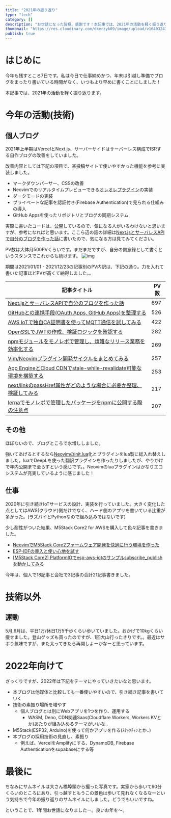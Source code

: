 ```yaml
---
title: "2021年の振り返り"
type: "tech"
category: []
description: "お世話になった皆様、感謝です！本記事では、2021年の活動を軽く振り返ります。"
thumbnail: "https://res.cloudinary.com/dkerzyk09/image/upload/v1640324333/blog/01fqn7vgp6hcejnyhe6k0fs208/j4og57fak74bzlz2vuqb.png"
publish: true
---
```



# はじめに

今年も残すところ7日です。私は今日で仕事納めかつ、年末は引越し準備でブログをまったり書いている時間がなく、いつもより早めに書くことにしました！

本記事では、2021年の活動を軽く振り返ります。

# 今年の活動(技術)

## 個人ブログ
2021年上半期はVercelとNext.js、サーバーサイドはサーバーレス構成でISRする自作ブログの改善をしていました。

改善内容としては下記の項目で、某投稿サイトで使いやすかった機能を参考に実装しました。

* マークダウンパーサー、CSSの改善
* Neovimでのリアルタイムプレビューできる[オレオレプラグイン](https://github.com/hozi-dev/preview-hozi-dev.nvim)の実装
* ダークモードの実装
* プライベートな記事を認証付き(Firebase Authentication)で見られる仕組みの導入
* GitHub Appsを使ったリポジトリとブログの同期システム 

実際に書いたコードは、[公開](https://github.com/hozi-dev)しているので、気になる人がいるわけないと思いますが、参考になればと思います。ここら辺の話の詳細は[Next.jsとサーバレスAPIで自分のブログを作った話](https://shuntaka.dev/shuntaka/articles/01f07hctzhjcwtdq4h6ew9stk8)に書いたので、気になる方は見てみてください。

PV数は大体月500PVくらいです。まだまだですが、自分の備忘録として書くというスタンスでこれからも続けます。
![img](https://res.cloudinary.com/dkerzyk09/image/upload/v1640317706/blog/01fqn7vgp6hcejnyhe6k0fs208/x7exp0dr4mz9cn1lv57f.png)

期間は2021/01/01 - 2021/12/23の記事別のPV内訳は、下記の通り。力を入れて書いた記事ほどPVが高くて納得しました。。

|記事タイトル|PV数|
|---|---|
|[Next.jsとサーバレスAPIで自分のブログを作った話](https://shuntaka.dev/shuntaka/articles/01f07hctzhjcwtdq4h6ew9stk8)|697|
|[GitHubとの連携手段(OAuth Apps, GitHub Apps)を整理する](https://shuntaka.dev/shuntaka/articles/01ezm5k2rt1jm6zbsewm33r0xw)|526|
|[AWS IoTで独自CA証明書を使ってMQTT通信を試してみる](https://shuntaka.dev/shuntaka/articles/01f4gnep6herhgy449er48g9c0)|422|
|[OpenSSLでJWTの作成、検証ロジックを確認する](https://shuntaka.dev/shuntaka/articles/01f4xw3pwm7tcrdswyzqsft5zs)|282|
|[npmモジュールをモノレポで管理し、煩雑なリリース業務を効率化する](https://shuntaka.dev/shuntaka/articles/01evbw029qzxavp20erstgvm5r)|269|
|[Vim/Neovimプラグイン開発サイクルをまとめてみる](https://shuntaka.dev/shuntaka/articles/01f0n3x0afc5wt54qeaz77zvw4)|257|
|[App EngineとCloud CDNでstale-while-revalidate可能な環境を構築する](https://shuntaka.dev/shuntaka/articles/01f2wwqs2jcdgc7fh8bmhnewk6)|253|
|[next/linkのpassHref属性がどのような場合に必要か整理、検証してみる](https://shuntaka.dev/shuntaka/articles/01f3qsp7vz8dtetg5cq27ercna)|217|
|[lernaでモノレポで管理したパッケージをnpmに公開する際の注意点](https://shuntaka.dev/shuntaka/articles/01ev3p1knggn1wwsg0n0e98915)|207|


## その他
ほぼないので、ブログところで水増ししました。

強いてあげるとするなら[Neovimのinit.lua](https://github.com/shuntaka9576/dotfiles/blob/master/lua/init.lua)化とプラグインをlua製に総入れ替えしました。luaでDeepLを使った翻訳プラグインを作ったりしましたが、やりかけで年内公開まで至らずという感じです。。Neovimのluaプラグインはかなりエコシステムが充実しているように感じました！

## 仕事
2020年に引き続きIoTサービスの設計、実装を行っていました。大きく変化した点としてはAWS(クラウド)側だけでなく、ハード側のアプリを書いている比重が多かった。(ラズパイとPythonなので組み込みではないです)

少し耐性がついた結果、M5Stack Core2 for AWSを購入して色々記事を書きました。

* [NeovimでM5Stack Core2ファームウェア開発を快適に行う環境を作った](https://shuntaka.dev/shuntaka/articles/01ffwa0x782te58803721b1czg)
* [ESP-IDFの導入と使い心地を試す](https://shuntaka.dev/shuntaka/articles/01fg0ayqeqbf4rbfzc7gev1t0k)
* [[M5Stack Core2] PlatformIOでesp-aws-iotのサンプルsubscribe_publishを動かしてみる](https://shuntaka.dev/shuntaka/articles/01fgdc0bawyb6d34gs54vxgpg9)

今年は、個人で18記事と会社で3記事の合計21記事書きました。

# 技術以外

## 運動
5月,6月は、平日1万/休日1万5千歩くらい歩いていました。おかげで10kgくらい痩せました。登山グッズも買ったのですが、1回大山行ったきりです。。最近はサボり気味ですが、また太ってきたら再開しよーかなーと思っています。

# 2022年向けて
ざっくりですが、2022年は下記をテーマにやっていきたいなと思います。

* 本ブログは他媒体と比較しても一番使いやすいので、引き続き記事を書いていく
* 技術の素振り場所を増やす
  * 個人ブログとは別にWebアプリを1つを作り、運用する
    * WASM, Deno, CDN関連Saas(Cloudflare Workers, Workers KVとか)あたりが組み込めるテーマがいいな..
* M5Stack(ESP32, Arduino)を使って何かアプリを作る(ｽﾀｯｸﾁｬﾝとか..)
* 本ブログの採用技術の見直し、素振り
  * 例えば、VercelをAmplifyにする、DynamoDB, Firebase Authenticationをsupabaseにする等

# 最後に

ちなみにサムネイルは大さん橋埠頭から撮った写真です。実家から歩いて90分くらいのところにあり、引っ越すともうこの景色は歩いて見れなくなるなーという気持ちで今年の振り返りのサムネイルにしました。どうでもいいですね。

ということで、1年間お世話になりましたー。良いお年を〜。
